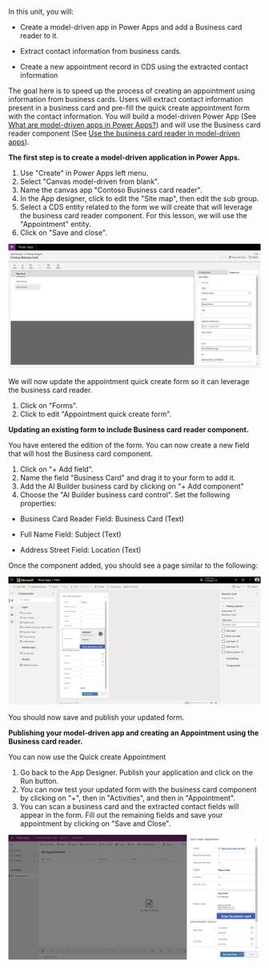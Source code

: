 In this unit, you will:

-   Create a model-driven app in Power Apps and add a Business card reader to it.

-   Extract contact information from business cards.

-   Create a new appointment record in CDS using the extracted contact information

The goal here is to speed up the process of creating an appointment using information from business cards. Users will extract contact information present in a business card and pre-fill the quick create appointment form with the contact information. You will build a model-driven Power App (See [What are model-driven apps in Power Apps?](https://docs.microsoft.com/powerapps/maker/model-driven-apps/model-driven-app-overview)) and will use the Business card reader component (See [Use the business card reader in model-driven apps](https://docs.microsoft.com/ai-builder/business-card-reader-component-model-driven)).

**The first step is to create a model-driven application in Power Apps.**

1. Use "Create" in Power Apps left menu. 
2. Select "Canvas model-driven from blank".
3. Name the canvas app "Contoso Business card reader".
4. In the App designer, click to edit the "Site map", then edit the sub group. 
5. Select a CDS entity related to the form we will create that will leverage the business card reader component. For this lesson, we will use the "Appointment" entity. 
6. Click on "Save and close".

![App designer UI](../media/image9.png)

We will now update the appointment quick create form so it can leverage the business card reader. 
1. Click on "Forms". 
2. Click to edit "Appointment quick create form".

**Updating an existing form to include Business card reader component.**

You have entered the edition of the form. You can now create a new field that will host the Business card component.
1. Click on "+ Add field". 
2. Name the field "Business Card" and drag it to your form to add it.
3. Add the AI Builder business card by clicking on "+ Add component" 
4. Choose the "AI Builder business card control". Set the following properties:

-   Business Card Reader Field: Business Card (Text)

-   Full Name Field: Subject (Text)

-   Address Street Field: Location (Text)

Once the component added, you should see a page similar to the following:

![A screenshot of a computer description automatically generated](../media/image10.png)

You should now save and publish your updated form.

**Publishing your model-driven app and creating an Appointment using the Business card reader.**

You can now use the Quick create Appointment

1. Go back to the App Designer. Publish your application and click on the Run button. 
2. You can now test your updated form with the business card component by clicking on "+", then in "Activities", and then in "Appointment". 
3. You can scan a business card and the extracted contact fields will appear in the form. Fill out the remaining fields and save your appointment by clicking on "Save and Close".

![App designer UI](../media/image11.png)
